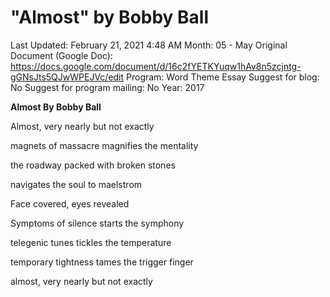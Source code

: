# "Almost" by Bobby Ball

Last Updated: February 21, 2021 4:48 AM
Month: 05 - May
Original Document (Google Doc): https://docs.google.com/document/d/16c2fYETKYuqw1hAv8n5zcjntg-gGNsJts5QJwWPEJVc/edit
Program: Word Theme Essay
Suggest for blog: No
Suggest for program mailing: No
Year: 2017

**Almost By Bobby Ball**

Almost, very nearly but not exactly

magnets of massacre magnifies the mentality

the roadway packed with broken stones

navigates the soul to maelstrom

Face covered, eyes revealed

Symptoms of silence starts the symphony

telegenic tunes tickles the temperature

temporary tightness tames the trigger finger

almost, very nearly but not exactly